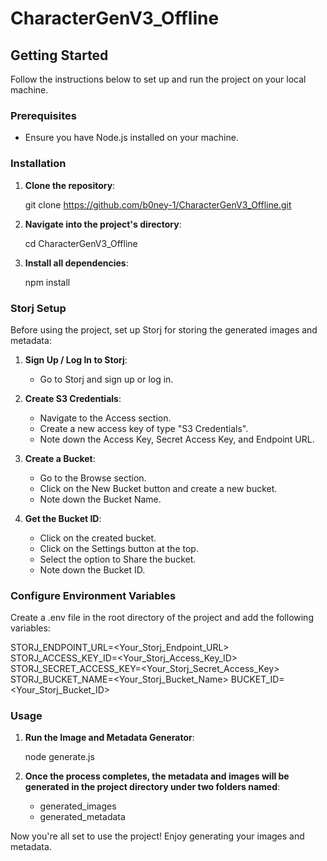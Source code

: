 # CharacterGenV3_Offline

## Getting Started

Follow the instructions below to set up and run the project on your local machine.

### Prerequisites

- Ensure you have Node.js installed on your machine.

### Installation

1. **Clone the repository**:

   git clone https://github.com/b0ney-1/CharacterGenV3_Offline.git

2. **Navigate into the project's directory**:

   cd CharacterGenV3_Offline

3. **Install all dependencies**:

   npm install

### Storj Setup

Before using the project, set up Storj for storing the generated images and metadata:

1. **Sign Up / Log In to Storj**:

   - Go to Storj and sign up or log in.

2. **Create S3 Credentials**:

   - Navigate to the Access section.
   - Create a new access key of type "S3 Credentials".
   - Note down the Access Key, Secret Access Key, and Endpoint URL.

3. **Create a Bucket**:

   - Go to the Browse section.
   - Click on the New Bucket button and create a new bucket.
   - Note down the Bucket Name.

4. **Get the Bucket ID**:
   - Click on the created bucket.
   - Click on the Settings button at the top.
   - Select the option to Share the bucket.
   - Note down the Bucket ID.

### Configure Environment Variables

Create a .env file in the root directory of the project and add the following variables:

STORJ_ENDPOINT_URL=<Your_Storj_Endpoint_URL>
STORJ_ACCESS_KEY_ID=<Your_Storj_Access_Key_ID>
STORJ_SECRET_ACCESS_KEY=<Your_Storj_Secret_Access_Key>
STORJ_BUCKET_NAME=<Your_Storj_Bucket_Name>
BUCKET_ID=<Your_Storj_Bucket_ID>

### Usage

1. **Run the Image and Metadata Generator**:

   node generate.js

2. **Once the process completes, the metadata and images will be generated in the project directory under two folders named**:

   - generated_images
   - generated_metadata

Now you're all set to use the project! Enjoy generating your images and metadata.
